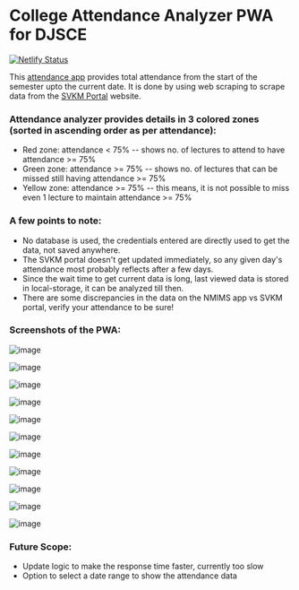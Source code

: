 # College Attendance Analyzer PWA for DJSCE

[![Netlify Status](https://api.netlify.com/api/v1/badges/08415c9a-2457-4240-8008-ab7eac2952bc/deploy-status)](https://app.netlify.com/sites/attendance-analyzer/deploys)

This [attendance app](https://attendance-analyzer.netlify.app) provides total attendance from the start of the semester upto the current date.
It is done by using web scraping to scrape data from the [SVKM Portal](https://portal.svkm.ac.in/usermgmt/login) website.

### Attendance analyzer provides details in 3 colored zones (sorted in ascending order as per attendance):

-   Red zone: attendance < 75% -- shows no. of lectures to attend to have attendance >= 75%
-   Green zone: attendance >= 75% -- shows no. of lectures that can be missed still having attendance >= 75%
-   Yellow zone: attendance >= 75% -- this means, it is not possible to miss even 1 lecture to maintain attendance >= 75%

### A few points to note:

- No database is used, the credentials entered are directly used to get the data, not saved anywhere.
- The SVKM portal doesn't get updated immediately, so any given day's attendance most probably reflects after a few days.
- Since the wait time to get current data is long, last viewed data is stored in local-storage, it can be analyzed till then.
- There are some discrepancies in the data on the NMIMS app vs SVKM portal, verify your attendance to be sure!

### Screenshots of the PWA:

![image](https://github.com/mohitdhatrak/college-attendance-analyzer/assets/91209576/cd63c5b7-2eee-4ad0-80a6-43a63b411869)

![image](https://github.com/mohitdhatrak/college-attendance-analyzer/assets/91209576/1efadbff-a6a8-405e-b9a0-69405f3ea94b)

![image](https://github.com/mohitdhatrak/college-attendance-analyzer/assets/91209576/6e9d0e83-3ac8-4ee4-a6f8-566dc12dce4a)

![image](https://github.com/mohitdhatrak/college-attendance-analyzer/assets/91209576/13fea7f2-4020-461f-bdec-ad414d48b4c2)

![image](https://github.com/mohitdhatrak/college-attendance-analyzer/assets/91209576/9fcc107b-d862-4b22-a62c-251652e7aba8)

![image](https://github.com/mohitdhatrak/college-attendance-analyzer/assets/91209576/9ce45a0e-cc0b-41d2-acc0-ed8f34662f03)

![image](https://github.com/mohitdhatrak/college-attendance-analyzer/assets/91209576/bd9a9a59-aaa5-4dd1-8d95-1a0a903bc8b4)

![image](https://github.com/mohitdhatrak/college-attendance-analyzer/assets/91209576/ee1d4be1-e52c-4564-afd0-0bf53e4376b5)

![image](https://github.com/mohitdhatrak/college-attendance-analyzer/assets/91209576/4abe318d-081b-4d44-8481-7b8bc46d4976)

![image](https://github.com/mohitdhatrak/college-attendance-analyzer/assets/91209576/e30089ac-99f6-450f-b8ce-06f2ed7d977a)

![image](https://github.com/mohitdhatrak/college-attendance-analyzer/assets/91209576/ddf04422-ac07-464c-bf20-348994612bf5)

### Future Scope:

-   Update logic to make the response time faster, currently too slow
-   Option to select a date range to show the attendance data
